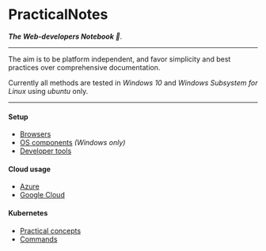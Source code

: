 # PracticalNotes
___The Web-developers Notebook 📓___.

---

The aim is to be platform independent, and favor simplicity and best practices
over comprehensive documentation.

Currently all methods are tested in _Windows 10_ and _Windows Subsystem for
Linux_ using _ubuntu_ only.

---

#### Setup
- [Browsers](Setup/Browsers.md)
- [OS components](Setup/OsComponents.md) _(Windows only)_
- [Developer tools](Setup/DevTools.md)

#### Cloud usage
- [Azure](Cloud/Azure.md)
- [Google Cloud](Cloud/Google.md)

#### Kubernetes
- [Practical concepts](K8s/PracticalConcepts.md)
- [Commands](K8s/Commands.md)
